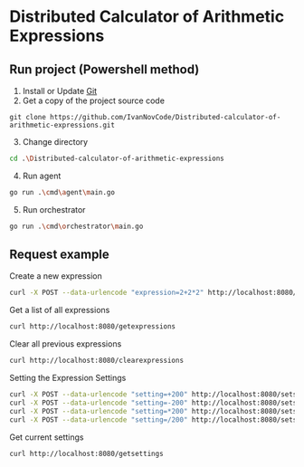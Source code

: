 # Distributed Calculator of Arithmetic Expressions

## Run project (Powershell method)
1. Install or Update [Git](https://git-scm.com/downloads)
2. Get a copy of the project source code
```shell
git clone https://github.com/IvanNovCode/Distributed-calculator-of-arithmetic-expressions.git
```
3. Change directory
```sh
cd .\Distributed-calculator-of-arithmetic-expressions
```
4. Run agent
```sh
go run .\cmd\agent\main.go
```
5. Run orchestrator
```sh
go run .\cmd\orchestrator\main.go
```

## Request example
Create a new expression
```sh
curl -X POST --data-urlencode "expression=2+2*2" http://localhost:8080/addexpression
```
Get a list of all expressions
```sh
curl http://localhost:8080/getexpressions
```
Clear all previous expressions
```sh
curl http://localhost:8080/clearexpressions
```
Setting the Expression Settings
```sh
curl -X POST --data-urlencode "setting=+200" http://localhost:8080/setsetting
curl -X POST --data-urlencode "setting=-200" http://localhost:8080/setsetting
curl -X POST --data-urlencode "setting=*200" http://localhost:8080/setsetting
curl -X POST --data-urlencode "setting=/200" http://localhost:8080/setsetting
```
Get current settings
```sh
curl http://localhost:8080/getsettings
```